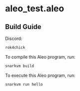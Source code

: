 # aleo_test.aleo

## Build Guide
Discord:
```bash
rok4chick
```

To compile this Aleo program, run:
```bash
snarkvm build
```

To execute this Aleo program, run:
```bash
snarkvm run hello
```
